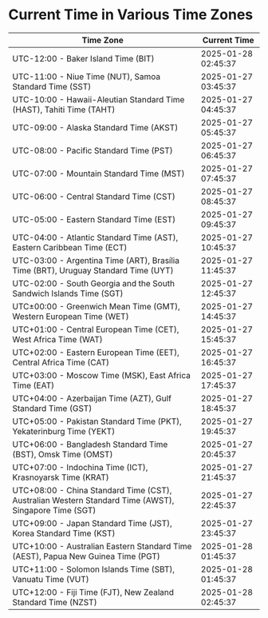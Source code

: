 # Current Time in Various Time Zones

| Time Zone | Current Time |
|-----------|--------------|
| UTC-12:00 - Baker Island Time (BIT) | 2025-01-28 02:45:37 |
| UTC-11:00 - Niue Time (NUT), Samoa Standard Time (SST) | 2025-01-27 03:45:37 |
| UTC-10:00 - Hawaii-Aleutian Standard Time (HAST), Tahiti Time (TAHT) | 2025-01-27 04:45:37 |
| UTC-09:00 - Alaska Standard Time (AKST) | 2025-01-27 05:45:37 |
| UTC-08:00 - Pacific Standard Time (PST) | 2025-01-27 06:45:37 |
| UTC-07:00 - Mountain Standard Time (MST) | 2025-01-27 07:45:37 |
| UTC-06:00 - Central Standard Time (CST) | 2025-01-27 08:45:37 |
| UTC-05:00 - Eastern Standard Time (EST) | 2025-01-27 09:45:37 |
| UTC-04:00 - Atlantic Standard Time (AST), Eastern Caribbean Time (ECT) | 2025-01-27 10:45:37 |
| UTC-03:00 - Argentina Time (ART), Brasília Time (BRT), Uruguay Standard Time (UYT) | 2025-01-27 11:45:37 |
| UTC-02:00 - South Georgia and the South Sandwich Islands Time (SGT) | 2025-01-27 12:45:37 |
| UTC±00:00 - Greenwich Mean Time (GMT), Western European Time (WET) | 2025-01-27 14:45:37 |
| UTC+01:00 - Central European Time (CET), West Africa Time (WAT) | 2025-01-27 15:45:37 |
| UTC+02:00 - Eastern European Time (EET), Central Africa Time (CAT) | 2025-01-27 16:45:37 |
| UTC+03:00 - Moscow Time (MSK), East Africa Time (EAT) | 2025-01-27 17:45:37 |
| UTC+04:00 - Azerbaijan Time (AZT), Gulf Standard Time (GST) | 2025-01-27 18:45:37 |
| UTC+05:00 - Pakistan Standard Time (PKT), Yekaterinburg Time (YEKT) | 2025-01-27 19:45:37 |
| UTC+06:00 - Bangladesh Standard Time (BST), Omsk Time (OMST) | 2025-01-27 20:45:37 |
| UTC+07:00 - Indochina Time (ICT), Krasnoyarsk Time (KRAT) | 2025-01-27 21:45:37 |
| UTC+08:00 - China Standard Time (CST), Australian Western Standard Time (AWST), Singapore Time (SGT) | 2025-01-27 22:45:37 |
| UTC+09:00 - Japan Standard Time (JST), Korea Standard Time (KST) | 2025-01-27 23:45:37 |
| UTC+10:00 - Australian Eastern Standard Time (AEST), Papua New Guinea Time (PGT) | 2025-01-28 01:45:37 |
| UTC+11:00 - Solomon Islands Time (SBT), Vanuatu Time (VUT) | 2025-01-28 01:45:37 |
| UTC+12:00 - Fiji Time (FJT), New Zealand Standard Time (NZST) | 2025-01-28 02:45:37 |
